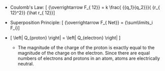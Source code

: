 * Coulomb's Law:
\[ {\overrightarrow F_{ 12}} = k \frac{ {{q_1}{q_2}}}{ {r_{ 12}^2}} {\hat r_{ 12}}\]

* Superposition Principle:
\[ {\overrightarrow F_{ Net}} = {\sum\limits_i F_i}\]

* \[ \left| Q_{proton} \right| = \left| Q_{electron} \right| \]
  * The magnitude of the charge of the proton is exactly equal to the magnitude of the charge on the electron. Since there are equal numbers of electrons and protons in an atom, atoms are electrically neutral.